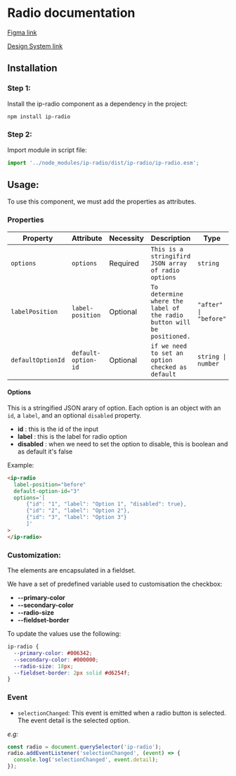 # Radio documentation

[Figma link](https://www.figma.com/design/63w4li687mfdYtETlBu6a9/Component---Mixed?node-id=936-3250&t=E3L8i2rj3ra2dT7S-0)

[Design System link](https://design.ipedis.com/5dda74a23/p/98cd0a-radio-button)

## Installation

<!-- TODO -->

### Step 1:

Install the ip-radio component as a dependency in the project:

```bash
npm install ip-radio
```

### Step 2:

Import module in script file:

```javascript or typescript
import '../node_modules/ip-radio/dist/ip-radio/ip-radio.esm';
```

## Usage:

To use this component, we must add the properties as attributes.

### Properties

| Property          | Attribute           | Necessity | Description                                                            | Type                  | Default     |
| ----------------- | ------------------- | --------- | ---------------------------------------------------------------------- | --------------------- | ----------- |
| `options`         | `options`           | Required  | `This is a stringifird JSON array of radio options`                    | `string`              | `undefined` |
| `labelPosition`   | `label-position`    | Optional  | `To determine where the label of the radio button will be positioned.` | `"after" \| "before"` | `"after"`   |
| `defaultOptionId` | `default-option-id` | Optional  | `if we need to set an option checked as default`                       | `string \| number`    | `undefined` |

#### Options

This is a stringified JSON arary of option. Each option is an object with an `id`, a `label`, and an optional `disabled` property.

- **id** : this is the id of the input
- **label** : this is the label for radio option
- **disabled** : when we need to set the option to disable, this is boolean and as default it's false

Example:

```html
<ip-radio
  label-position="before"
  default-option-id="3"
  options='[
      {"id": "1", "label": "Option 1", "disabled": true},
      {"id": "2", "label": "Option 2"}, 
      {"id": "3", "label": "Option 3"}
      ]'
>
</ip-radio>
```

### Customization:

The elements are encapsulated in a fieldset.

We have a set of predefined variable used to customisation the checkbox:

- **--primary-color**
- **--secondary-color**
- **--radio-size**
- **--fieldset-border**

To update the values use the following:

```css
ip-radio {
  --primary-color: #006342;
  --secondary-color: #000000;
  --radio-size: 18px;
  --fieldset-border: 2px solid #d6254f;
}
```

### Event

- `selectionChanged`: This event is emitted when a radio button is selected. The event detail is the selected option.

_e.g:_

```javascript
const radio = document.querySelector('ip-radio');
radio.addEventListener('selectionChanged', (event) => {
  console.log('selectionChanged', event.detail);
});
```
